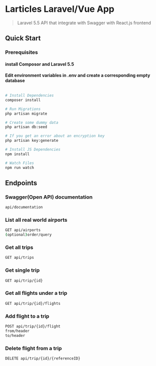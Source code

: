 # Larticles Laravel/Vue App

> Laravel 5.5 API that integrate with Swagger with React.js frontend

## Quick Start

### Prerequisites
#### install Composor and Laravel 5.5
#### Edit environment variables in .env and create a corresponding empty database
``` bash

# Install Dependencies
composer install

# Run Migrations
php artisan migrate

# Create some dummy data
php artisan db:seed

# If you get an error about an encryption key
php artisan key:generate

# Install JS Dependencies
npm install

# Watch Files
npm run watch
```

## Endpoints

### Swagger(Open API) documentation
``` bash
api/documentation
```

### List all real world airports
``` bash
GET api/airports
(optional)order/query
```

### Get all trips
``` bash
GET api/trips
```

### Get single trip
``` bash
GET api/trip/{id}
```

### Get all flights under a trip
``` bash
GET api/trip/{id}/flights
```

### Add flight to a trip
``` bash
POST api/trip/{id}/flight
from/header
to/header
```

### Delete flight from a trip
``` bash
DELETE api/trip/{id}/{referenceID}
```
